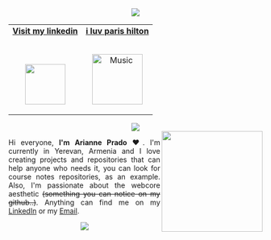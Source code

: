 <div align="center">
  <img src="https://64.media.tumblr.com/7a592b908a3a66b1aaee6cf2495e651e/0c910ae27794a36a-f1/s400x600/ec16fc1eb30bc4d61aec4863432dfc598be4c82c.gifv" style="max-width: 100%;"/>
  <br />
</div>

<!-- Social -->
<table width="100%" align="center">
<tr>
<td align="center">
<a href="https://www.linkedin.com/in/arianne-prado/">
<strong>Visit my linkedin </strong>
<br />
<br />
<br />

<p>

<img height="80" src="https://web.archive.org/web/20091020163617/http://hk.geocities.com/princess_idayung/danielkitty.gif">
</a>
</p>

</td>

<td align="center">
<a href="https://www.youtube.com/watch?v=6Mj776YiPCU&ab_channel=ParisHilton">
<strong>i luv paris hilton</strong>
<br />
<br />


<p>
<img height="100" alt="Music" src="https://web.archive.org/web/20091027082206/http://geocities.com/nattynatty20/smoon.gif"> 
</a>
</p>

</td>
</tr>
</table>

<div align="center">
<img src="https://web.archive.org/web/20090807061634/http://www.geocities.com/claudefrancoisforever/Glitter_stars.gif"></a> 
</div>

<img src="https://64.media.tumblr.com/3b32a8159c5f764b71d422617fdcd9c3/8ef7d7337563d7ce-6f/s640x960/3274cbe9215cc28c571bc2a8a81e284c08593188.gif" height="200em" align="right">
<p align="justify">
Hi everyone, <b>I'm Arianne Prado</b> ❤️. I'm currently in Yerevan, Armenia and I love creating projects and repositories that can help anyone who needs it, you can look for course notes repositories, as an example. Also, I'm passionate about the webcore aesthetic <s>(something you can notice on my github..)</s>. Anything can find me on my <a href="https://www.linkedin.com/in/arianne-prado-979a1b244/">LinkedIn</a> or my <a href="mailto:yurbashian@gmail.com?subject=Hello%20Ahri!&body=Hello%20Ahri%2C%20I%20saw%20your%20github%20page...">Email</a>.
<br>
</p>

<!-- Footer -->

<div align="center">

<img src="https://64.media.tumblr.com/2c2b45927133b24d7144189a23235780/a89ae4dd0e64d8d9-3e/s250x400/9fb3229f2ddd6177eed19173c8ae88e090c3a772.gifv"> 
</div>
